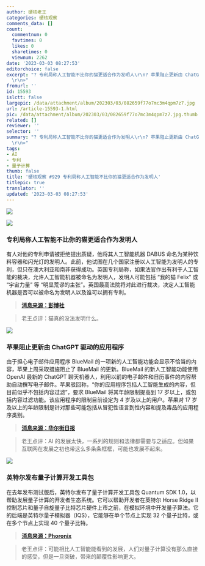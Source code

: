 ```yaml
---
author: 硬核老王
categories: 硬核观察
comments_data: []
count:
  commentnum: 0
  favtimes: 0
  likes: 0
  sharetimes: 0
  viewnum: 2262
date: '2023-03-03 08:27:53'
editorchoice: false
excerpt: "? 专利局称人工智能不比你的猫更适合作为发明人\r\n? 苹果阻止更新由 ChatGPT 驱动的应用程序\r\n? 英特尔发布量子计算开发工具包\r\n»
  \r\n»"
fromurl: ''
id: 15593
islctt: false
largepic: /data/attachment/album/202303/03/082659f77o7mc3m4qpm7z7.jpg
url: /article-15593-1.html
pic: /data/attachment/album/202303/03/082659f77o7mc3m4qpm7z7.jpg.thumb.jpg
related: []
reviewer: ''
selector: ''
summary: "? 专利局称人工智能不比你的猫更适合作为发明人\r\n? 苹果阻止更新由 ChatGPT 驱动的应用程序\r\n? 英特尔发布量子计算开发工具包\r\n»
  \r\n»"
tags:
- AI
- 专利
- 量子计算
thumb: false
title: '硬核观察 #929 专利局称人工智能不比你的猫更适合作为发明人'
titlepic: true
translator: ''
updated: '2023-03-03 08:27:53'
---
```


![](/data/attachment/album/202303/03/082659f77o7mc3m4qpm7z7.jpg)


![](/data/attachment/album/202303/03/082710e7eznb7wnwccclcl.jpg)


### 专利局称人工智能不比你的猫更适合作为发明人


有人对他的专利申请被拒绝提出质疑，他将其人工智能机器 DABUS 命名为某种饮料容器和闪光灯的发明人。此前，他试图在几个国家注册以人工智能为发明人的专利，但只在澳大利亚和南非获得成功。英国专利局称，如果法官作出有利于人工智能的裁决，允许人工智能机器被命名为发明人，发明人可能包括 “我的猫 Felix” 或 “宇宙力量” 等 “明显荒谬的主张”。英国最高法院将对此进行裁决，决定人工智能机器是否可以被命名为发明人以及谁可以拥有专利。



> 
> **[消息来源：彭博社](https://www.bloomberg.com/news/articles/2023-03-02/pets-next-in-line-if-ai-gets-credit-for-inventions-lawyers-say)**
> 
> 
> 



> 
> 老王点评：猫真的没法发明什么。
> 
> 
> 


![](/data/attachment/album/202303/03/082720s731i7s3pj7h57jk.jpg)


### 苹果阻止更新由 ChatGPT 驱动的应用程序


由于担心电子邮件应用程序 BlueMail 的一项新的人工智能功能会显示不恰当的内容，苹果上周采取措施阻止了 BlueMail 的更新。BlueMail 的新人工智能功能使用 OpenAI 最新的 ChatGPT 聊天机器人，利用以前的电子邮件和日历事件的内容帮助自动撰写电子邮件。苹果驳回称，“你的应用程序包括人工智能生成的内容，但目前似乎不包括内容过滤”，要求 BlueMail 将其年龄限制提高到 17 岁以上，或包括内容过滤功能。该应用程序的限制目前设定为 4 岁及以上的用户。苹果对 17 岁及以上的年龄限制是针对那些可能包括从冒犯性语言到性内容和提及毒品的应用程序类别。



> 
> **[消息来源：华尔街日报](https://www.wsj.com/articles/apple-blocks-update-of-chatgpt-powered-app-as-concerns-grow-over-ais-potential-harm-c4ca9372)**
> 
> 
> 



> 
> 老王点评：AI 的发展太快，一系列的规则和法律都需要与之适应。但如果互联网在发展之初也带这么多条条框框，可能也发展不起来。
> 
> 
> 


![](/data/attachment/album/202303/03/082735yx0uzza7fhqgnquf.jpg)


### 英特尔发布量子计算开发工具包


在去年发布测试版后，英特尔发布了量子计算开发工具包 Quantum SDK 1.0，以帮助发展量子计算的开发者生态系统。它可以帮助开发者在英特尔 Horse Ridge II 控制芯片和量子自旋量子比特芯片硬件上市之前，在模拟环境中开发量子算法。它的后端是英特尔量子模拟器（IQS），它能够在单个节点上实现 32 个量子比特，或在多个节点上实现 40 个量子比特。



> 
> **[消息来源：Phoronix](https://www.phoronix.com/news/Intel-Quantum-SDK-1.0)**
> 
> 
> 



> 
> 老王点评：可能相比人工智能能看到的发展，人们对量子计算没有那么直接的感受，但是一旦突破，带来的颠覆性影响更大。
> 
> 
>